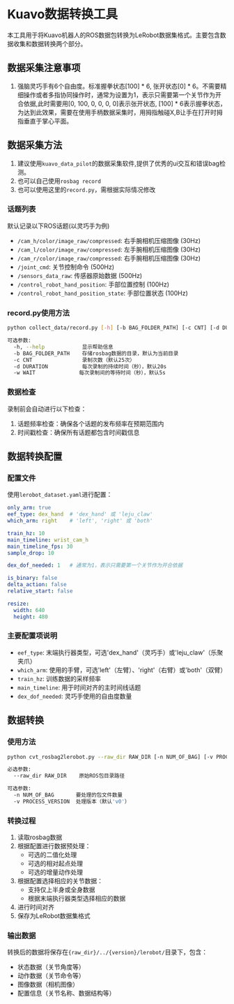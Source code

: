 # Kuavo数据转换工具

本工具用于将Kuavo机器人的ROS数据包转换为LeRobot数据集格式。主要包含数据收集和数据转换两个部分。

## 数据采集注意事项
1. 强脑灵巧手有6个自由度。标准握拳状态[100] * 6, 张开状态[0] * 6。不需要精细操作或者多指协同操作时，通常为设置为1，表示只需要第一个关节作为开合依据,此时需要用[0, 100, 0, 0, 0, 0]表示张开状态, [100] * 6表示握拳状态，为达到此效果，需要在使用手柄数据采集时，用拇指触碰X,B让手在打开时拇指垂直于掌心平面。


## 数据采集方法
1. 建议使用`kuavo_data_pilot`的数据采集软件,提供了优秀的ui交互和错误bag检测。
2. 也可以自己使用`rosbag record`
3. 也可以使用这里的`record.py`，需根据实际情况修改

### 话题列表

默认记录以下ROS话题(以灵巧手为例)
- `/cam_h/color/image_raw/compressed`: 右手腕相机压缩图像 (30Hz)
- `/cam_l/color/image_raw/compressed`: 左手腕相机压缩图像 (30Hz)
- `/cam_r/color/image_raw/compressed`: 右手腕相机压缩图像 (30Hz)
- `/joint_cmd`: 关节控制命令 (500Hz)
- `/sensors_data_raw`: 传感器原始数据 (500Hz)
- `/control_robot_hand_position`: 手部位置控制 (100Hz)
- `/control_robot_hand_position_state`: 手部位置状态 (100Hz)

### record.py使用方法

```bash
python collect_data/record.py [-h] [-b BAG_FOLDER_PATH] [-c CNT] [-d DURATION] [-w WAIT]

可选参数:
  -h, --help            显示帮助信息
  -b BAG_FOLDER_PATH    存储rosbag数据的目录，默认为当前目录
  -c CNT                录制次数（默认25次）
  -d DURATION           每次录制的持续时间（秒），默认20s
  -w WAIT              每次录制间的等待时间（秒），默认5s
```

### 数据检查
录制前会自动进行以下检查：
1. 话题频率检查：确保各个话题的发布频率在预期范围内
2. 时间戳检查：确保所有话题都包含时间戳信息

## 数据转换配置

### 配置文件
使用`lerobot_dataset.yaml`进行配置：

```yaml
only_arm: true
eef_type: dex_hand  # 'dex_hand' 或 'leju_claw'
which_arm: right    # 'left', 'right' 或 'both'

train_hz: 10
main_timeline: wrist_cam_h
main_timeline_fps: 30
sample_drop: 10

dex_dof_needed: 1   # 通常为1，表示只需要第一个关节作为开合依据

is_binary: false
delta_action: false
relative_start: false

resize:
  width: 640
  height: 480
```

### 主要配置项说明
- `eef_type`: 末端执行器类型，可选'dex_hand'（灵巧手）或'leju_claw'（乐聚夹爪）
- `which_arm`: 使用的手臂，可选'left'（左臂）、'right'（右臂）或'both'（双臂）
- `train_hz`: 训练数据的采样频率
- `main_timeline`: 用于时间对齐的主时间线话题
- `dex_dof_needed`: 灵巧手使用的自由度数量

## 数据转换

### 使用方法

```bash
python cvt_rosbag2lerobot.py --raw_dir RAW_DIR [-n NUM_OF_BAG] [-v PROCESS_VERSION]

必选参数:
  --raw_dir RAW_DIR    原始ROS包目录路径

可选参数:
  -n NUM_OF_BAG       要处理的包文件数量
  -v PROCESS_VERSION  处理版本（默认'v0'）
```

### 转换过程
1. 读取rosbag数据
2. 根据配置进行数据预处理：
   - 可选的二值化处理
   - 可选的相对起点处理
   - 可选的增量动作处理
3. 根据配置选择相应的关节数据：
   - 支持仅上半身或全身数据
   - 根据末端执行器类型选择相应的数据
4. 进行时间对齐
5. 保存为LeRobot数据集格式

### 输出数据
转换后的数据将保存在`{raw_dir}/../{version}/lerobot/`目录下，包含：
- 状态数据（关节角度等）
- 动作数据（关节命令等）
- 图像数据（相机图像）
- 配置信息（关节名称、数据结构等）
